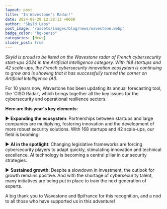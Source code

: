 ```yaml
---
layout: post
title: "In Wavestone's Radar!"
date: 2024-08-29 12:28:13 +0600
author: "Skyld Labs"
post_image: "/assets/images/blog/news/wavestone.webp"
badge_color: "bg-perso"
categories: [News]
slider_post: true
---
```


*Skyld is proud to be listed on the Wavestone radar of French cybersecurity start-ups 2024 in the Artificial Intelligence category. With 168 startups and 42 scale-ups, the French cybersecurity innovation ecosystem is continuing to grow and is showing that it has successfully turned the corner on Artificial Intelligence (AI).*


For 10 years now, Wavestone has been updating its annual forecasting tool, the ‘CISO Radar’, which brings together all the key issues for the cybersecurity and operational resilience sectors.

**Here are this year's key elements**:

▶ **Expanding the ecosystem**: Partnerships between startups and large companies are multiplying, fostering innovation and the development of more robust security solutions. With 168 startups and 42 scale-ups, our field is booming!

▶ **AI in the spotlight**: Changing legislative frameworks are forcing cybersecurity players to adapt quickly, stimulating innovation and technical excellence. AI technology is becoming a central pillar in our security strategies.

▶ **Sustained growth**: Despite a slowdown in investment, the outlook for growth remains positive. And with the shortage of cybersecurity talent, many initiatives are being put in place to train the next generation of experts.

A big thank you to Wavestone and Bpifrance for this recognition, and a nod to all those who have supported us in this adventure!

